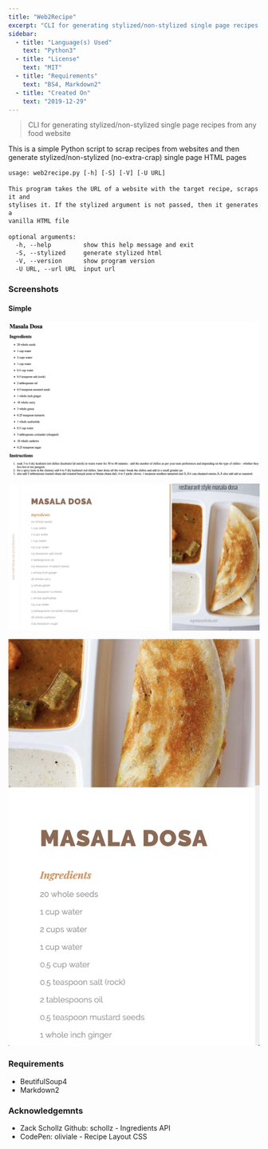 ```yaml
---
title: "Web2Recipe"
excerpt: "CLI for generating stylized/non-stylized single page recipes from any food website"
sidebar:
  - title: "Language(s) Used"
    text: "Python3"
  - title: "License"
    text: "MIT"
  - title: "Requirements"
    text: "BS4, Markdown2"
  - title: "Created On"
    text: "2019-12-29"
---
```


> CLI for generating stylized/non-stylized single page recipes from any food website

This is a simple Python script to scrap recipes from websites and then generate stylized/non-stylized (no-extra-crap) single page HTML pages

```
usage: web2recipe.py [-h] [-S] [-V] [-U URL]

This program takes the URL of a website with the target recipe, scraps it and
stylises it. If the stylized argument is not passed, then it generates a
vanilla HTML file

optional arguments:
  -h, --help         show this help message and exit
  -S, --stylized     generate stylized html
  -V, --version      show program version
  -U URL, --url URL  input url
```

### Screenshots

#### Simple

![non-stylized](https://raw.githubusercontent.com/navanchauhan/Web2Recipe/master/assets/ss1.png)

![stylized](https://raw.githubusercontent.com/navanchauhan/Web2Recipe/master/assets/ss2.png)

![stylized-mobile](https://raw.githubusercontent.com/navanchauhan/Web2Recipe/master/assets/ss3.png)

### Requirements

* BeutifulSoup4
* Markdown2

### Acknowledgemnts

* Zack Schollz Github: schollz - Ingredients API
* CodePen: oliviale - Recipe Layout CSS
